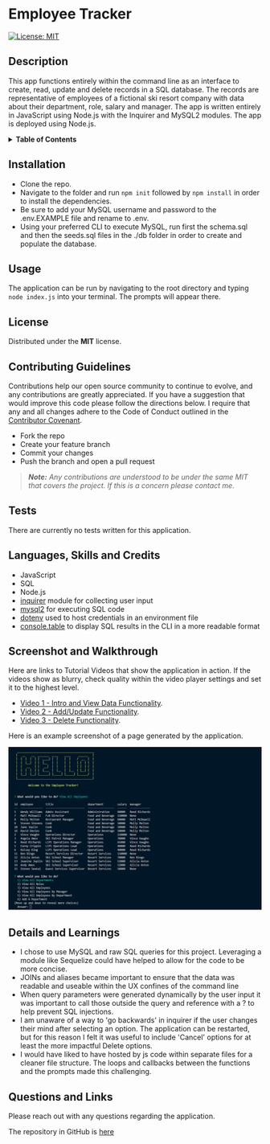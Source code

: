 # Employee Tracker
[![License: MIT](https://img.shields.io/badge/License-MIT-yellow.svg)](https://opensource.org/licenses/MIT)

## Description
This app functions entirely within the command line as an interface to create, read, update and delete records in a SQL database. The records are representative of employees of a fictional ski resort company with data about their department, role, salary and manager. The app is written entirely in JavaScript using Node.js with the Inquirer and MySQL2 modules. The app is deployed using Node.js. 

<details>
<summary><strong>Table of Contents</strong></summary>

- [Installation](#installation)
- [Usage](#usage)
- [License](#license)
- [Contributing Guidelines](#contributing-guidelines)
- [Tests](#tests)
- [Languages, Skills and Credits](#languages-skills-and-credits)
- [Screenshot and Walkthrough](#screenshot-and-walkthrough)
- [Details and Learnings](#details-and-learnings)
- [Questions and Links](#questions-and-links)
</details>

## Installation
- Clone the repo.
- Navigate to the folder and run `npm init` followed by `npm install` in order to install the dependencies.
- Be sure to add your MySQL username and password to the .env.EXAMPLE file and rename to .env.
- Using your preferred CLI to execute MySQL, run first the schema.sql and then the seeds.sql files in the ./db folder in order to create and populate the database.

## Usage
The application can be run by navigating to the root directory and typing `node index.js` into your terminal. The prompts will appear there.

## License
Distributed under the **MIT** license.

## Contributing Guidelines
Contributions help our open source community to continue to evolve, and any contributions are greatly appreciated. If you have a suggestion that would improve this code please follow the directions below. I require that any and all changes adhere to the Code of Conduct outlined in the [Contributor Covenant](https://www.contributor-covenant.org/).

 - Fork the repo
 - Create your feature branch
 - Commit your changes
 - Push the branch and open a pull request

> _**Note:** Any contributions are understood to be under the same MIT that covers the project. If this is a concern please contact me._

## Tests
There are currently no tests written for this application.

## Languages, Skills and Credits
- JavaScript
- SQL
- Node.js
- [inquirer](https://www.npmjs.com/package/inquirer) module for collecting user input
- [mysql2](https://www.npmjs.com/package/mysql2) for executing SQL code
- [dotenv](https://www.npmjs.com/package/dotenv) used to host credentials in an environment file 
- [console.table](https://www.npmjs.com/package/console.table) to display SQL results in the CLI in a more readable format


## Screenshot and Walkthrough
Here are links to Tutorial Videos that show the application in action. If the videos show as blurry, check quality within the video player settings and set it to the highest level.

- [Video 1 - Intro and View Data Functionality](https://drive.google.com/file/d/1TTz72WN_GD1cmgLi7CvEI-6amkMPFmEA/view?usp=sharing).
- [Video 2 - Add/Update Functionality](https://drive.google.com/file/d/1VldqnmREuPi0H0bMwhh1SQqp10pLbXkT/view?usp=sharing).
- [Video 3 - Delete Functionality](https://drive.google.com/file/d/1e1dFwIxMccI0sJLgLY2627qD3E01NyTf/view?usp=sharing).

Here is an example screenshot of a page generated by the application.

![Screenshot of the application](./assets/screenshot.png)

## Details and Learnings
- I chose to use MySQL and raw SQL queries for this project. Leveraging a module like Sequelize could have helped to allow for the code to be more concise.
- JOINs and aliases became important to ensure that the data was readable and useable within the UX confines of the command line
- When query parameters were generated dynamically by the user input it was important to call those outside the query and reference with a ? to help prevent SQL injections.
- I am unaware of a way to 'go backwards' in inquirer if the user changes their mind after selecting an option. The application can be restarted, but for this reason I felt it was useful to include 'Cancel' options for at least the more impactful Delete options.
- I would have liked to have hosted by js code within separate files for a cleaner file structure. The loops and callbacks between the functions and the prompts made this challenging. 

## Questions and Links
Please reach out with any questions regarding the application.

The repository in GitHub is [here](https://github.com/benfok/employee-tracker)

